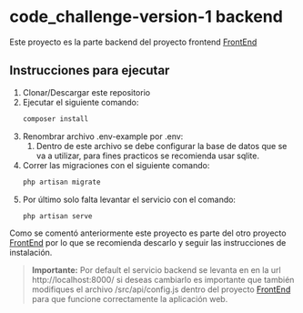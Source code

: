 # code_challenge-version-1 backend

Este proyecto es la parte backend del proyecto frontend [FrontEnd](https://github.com/javiersaavedraalcala/code_challenge-version-1-frontend)

## Instrucciones para ejecutar

1. Clonar/Descargar este repositorio
2. Ejecutar el siguiente comando:
   ````bash
   composer install
3. Renombrar archivo .env-example por .env:
   1. Dentro de este archivo se debe configurar la base de datos que se va a utilizar, para fines practicos se recomienda usar sqlite.
4. Correr las migraciones con el siguiente comando:
   ````bash
   php artisan migrate
5. Por último solo falta levantar el servicio con el comando:
   ````bash
   php artisan serve
   
Como se comentó anteriormente este proyecto es parte del otro proyecto [FrontEnd](https://github.com/javiersaavedraalcala/code_challenge-version-1-frontend) por lo que se recomienda descarlo y seguir las instrucciones de instalación.

> **Importante:** Por default el servicio backend se levanta en en la url http://localhost:8000/ si deseas cambiarlo es importante que también modifiques el archivo /src/api/config.js dentro del proyecto [FrontEnd](https://github.com/javiersaavedraalcala/code_challenge-version-1-frontend) para que funcione correctamente la aplicación web.
